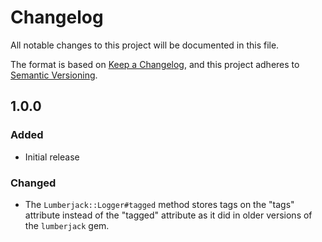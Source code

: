 # Changelog
All notable changes to this project will be documented in this file.

The format is based on [Keep a Changelog](https://keepachangelog.com/en/1.0.0/),
and this project adheres to [Semantic Versioning](https://semver.org/spec/v2.0.0.html).

## 1.0.0

### Added

- Initial release

### Changed

- The `Lumberjack::Logger#tagged` method stores tags on the "tags" attribute instead of the "tagged" attribute as it did in older versions of the `lumberjack` gem.
